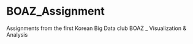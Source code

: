 # BOAZ_Assignment
Assignments from the first Korean Big Data club BOAZ _ Visualization &amp; Analysis
